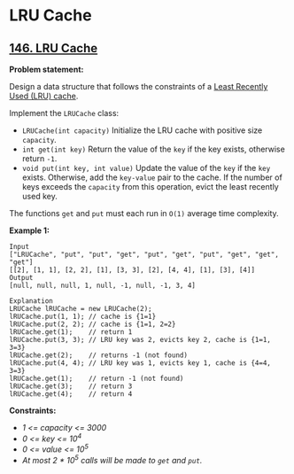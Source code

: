 # LRU Cache

## [146. LRU Cache](https://leetcode.com/problems/lru-cache/)

**Problem statement:**

Design a data structure that follows the constraints of a [Least Recently Used (LRU) cache](https://en.wikipedia.org/wiki/Cache_replacement_policies#LRU).

Implement the `LRUCache` class:

* `LRUCache(int capacity)` Initialize the LRU cache with positive size `capacity`.
* `int get(int key)` Return the value of the `key` if the key exists, otherwise return `-1`.
* `void put(int key, int value)` Update the value of the `key` if the `key` exists. Otherwise, add the `key-value` pair to the cache. If the number of keys exceeds the `capacity` from this operation, evict the least recently used key.

The functions `get` and `put` must each run in `O(1)` average time complexity.

**Example 1:**

```
Input
["LRUCache", "put", "put", "get", "put", "get", "put", "get", "get", "get"]
[[2], [1, 1], [2, 2], [1], [3, 3], [2], [4, 4], [1], [3], [4]]
Output
[null, null, null, 1, null, -1, null, -1, 3, 4]

Explanation
LRUCache lRUCache = new LRUCache(2);
lRUCache.put(1, 1); // cache is {1=1}
lRUCache.put(2, 2); // cache is {1=1, 2=2}
lRUCache.get(1);    // return 1
lRUCache.put(3, 3); // LRU key was 2, evicts key 2, cache is {1=1, 3=3}
lRUCache.get(2);    // returns -1 (not found)
lRUCache.put(4, 4); // LRU key was 1, evicts key 1, cache is {4=4, 3=3}
lRUCache.get(1);    // return -1 (not found)
lRUCache.get(3);    // return 3
lRUCache.get(4);    // return 4
```

**Constraints:**

* *1 <= capacity <= 3000*
* *0 <= key <= 10<sup>4</sup>*
* *0 <= value <= 10<sup>5</sup>*
* *At most 2 * 10<sup>5</sup> calls will be made to `get` and `put`.*
